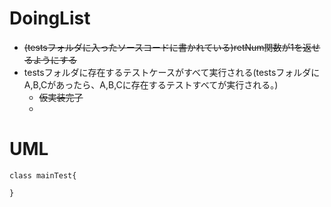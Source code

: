 # DoingList
- ~~(testsフォルダに入ったソースコードに書かれている)retNum関数が1を返せるようにする~~
- testsフォルダに存在するテストケースがすべて実行される(testsフォルダにA,B,Cがあったら、A,B,Cに存在するテストすべてが実行される。)
    - ~~仮実装完了~~
    - 

# UML
~~~plantuml
class mainTest{
    
}
~~~